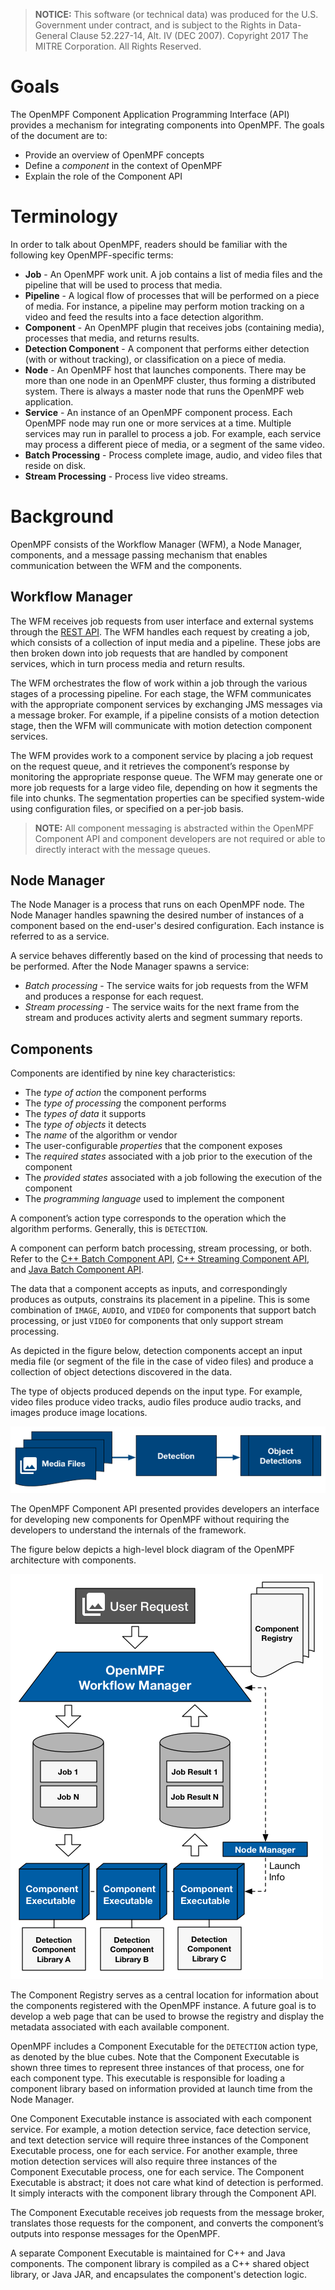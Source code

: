 > **NOTICE:** This software (or technical data) was produced for the U.S. Government under contract, and is subject to the Rights in Data-General Clause 52.227-14, Alt. IV (DEC 2007). Copyright 2017 The MITRE Corporation. All Rights Reserved.

# Goals

The OpenMPF Component Application Programming Interface (API) provides a mechanism for integrating components into OpenMPF. The goals of the document are to:

*	Provide an overview of OpenMPF concepts
*	Define a *component* in the context of OpenMPF
*	Explain the role of the Component API

# Terminology

In order to talk about OpenMPF, readers should be familiar with the following key OpenMPF-specific terms:

* **Job** - An OpenMPF work unit. A job contains a list of media files and the pipeline that will be used to process that media.
* **Pipeline** - A logical flow of processes that will be performed on a piece of media. For instance, a pipeline may perform motion tracking on a video and feed the results into a face detection algorithm.
* **Component** - An OpenMPF plugin that receives jobs (containing media), processes that media, and returns results.
* **Detection Component** - A component that performs either detection (with or without tracking), or classification on a piece of media.
* **Node** - An OpenMPF host that launches components. There may be more than one node in an OpenMPF cluster, thus forming a distributed system. There is always a master node that runs the OpenMPF web application.
* **Service** - An instance of an OpenMPF component process. Each OpenMPF node may run one or more services at a time. Multiple services may run in parallel to process a job. For example, each service may process a different piece of media, or a segment of the same video.
* **Batch Processing** - Process complete image, audio, and video files that reside on disk.
* **Stream Processing** - Process live video streams.

<h1> Background </h1> 
OpenMPF consists of the Workflow Manager (WFM), a Node Manager, components, and a message passing mechanism that enables communication between the WFM and the components.

## Workflow Manager
The WFM receives job requests from user interface and external systems through the [REST API](REST-API/index.html). The WFM handles each request by creating a job, which consists of a collection of input media and a pipeline. These jobs are then broken down into job requests that are handled by component services, which in turn process media and return results.

The WFM orchestrates the flow of work within a job through the various stages of a processing pipeline. For each stage, the WFM communicates with the appropriate component services by exchanging JMS messages via a message broker. For example, if a pipeline consists of a motion detection stage, then the WFM will communicate with motion detection component services.

The WFM provides work to a component service by placing a job request on the request queue, and it retrieves the component’s response by monitoring the appropriate response queue. The WFM may generate one or more job requests for a large video file, depending on how it segments the file into chunks. The segmentation properties can be specified system-wide using configuration files, or specified on a per-job basis.

>**NOTE:** All component messaging is abstracted within the OpenMPF Component API and component developers are not required or able to directly interact with the message queues.

## Node Manager
The Node Manager is a process that runs on each OpenMPF node. The Node Manager handles spawning the desired number of instances of a component based on the end-user's desired configuration. Each instance is referred to as a service.

A service behaves differently based on the kind of processing that needs to be performed. After the Node Manager spawns a service:
 
*   *Batch processing* - The service waits for job requests from the WFM and produces a response for each request.
*   *Stream processing* - The service waits for the next frame from the stream and produces activity alerts and segment summary reports.

## Components

Components are identified by nine key characteristics:

*	The *type of action* the component performs
*   The *type of processing* the component performs
*	The *types of data* it supports
*	The *type of objects* it detects
*	The *name* of the algorithm or vendor
*	The user-configurable *properties* that the component exposes
*	The *required states* associated with a job prior to the execution of the component
*	The *provided states* associated with a job following the execution of the component
*   The *programming language* used to implement the component

A component’s action type corresponds to the operation which the algorithm performs. Generally, this is `DETECTION`.

A component can perform batch processing, stream processing, or both. Refer to the [C++ Batch Component API](CPP-Batch-Component-API/index.html), [C++ Streaming Component API](CPP-Streaming-Component-API/index.html), and [Java Batch Component API](Java-Batch-Component-API/index.html).

The data that a component accepts as inputs, and correspondingly produces as outputs, constrains its placement in a pipeline. This is some combination of `IMAGE`, `AUDIO`, and `VIDEO` for components that support batch processing, or just `VIDEO` for components that only support stream processing.

As depicted in the figure below, detection components accept an input media file (or segment of the file in the case of video files) and produce a collection of object detections discovered in the data.

The type of objects produced depends on the input type. For example, video files produce video tracks, audio files produce audio tracks, and images produce image locations.

 ![OpenMPF Component IO](img/component_io_diagram.png "OpenMPF Component IO")

The OpenMPF Component API presented provides developers an interface for developing new components for OpenMPF without requiring the developers to understand the internals of the framework.

The figure below depicts a high-level block diagram of the OpenMPF architecture with components.

![OpenMPF System Block Diagram](img/block_diagram.png "OpenMPF System Block Diagram")

The Component Registry serves as a central location for information about the components registered with the OpenMPF instance. A future goal is to develop a web page that can be used to browse the registry and display the metadata associated with each available component.

OpenMPF includes a Component Executable for the `DETECTION` action type, as denoted by the blue cubes. Note that the Component Executable is shown three times to represent three instances of that process, one for each component type. This executable is responsible for loading a component library based on information provided at launch time from the Node Manager. 

One Component Executable instance is associated with each component service. For example, a motion detection service, face detection service, and text detection service will require three instances of the Component Executable process, one for each service. For another example, three motion detection services will also require three instances of the Component Executable process, one for each service. The Component Executable is abstract; it does not care what kind of detection is performed. It simply interacts with the component library through the Component API.

The Component Executable receives job requests from the message broker, translates those requests for the component, and converts the component’s outputs into response messages for the OpenMPF.

A separate Component Executable is maintained for C++ and Java components. The component library is compiled as a C++ shared object library, or Java JAR, and encapsulates the component's detection logic.